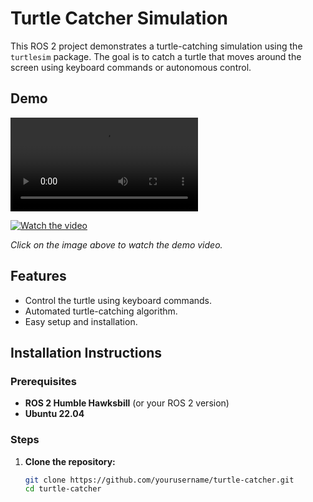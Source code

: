 # Turtle Catcher Simulation

This ROS 2 project demonstrates a turtle-catching simulation using the `turtlesim` package. The goal is to catch a turtle that moves around the screen using keyboard commands or autonomous control.

## Demo

![Demo Video](demo.mp4)

[![Watch the video](https://img.youtube.com/vi/YOUR_VIDEO_ID/0.jpg)](https:/https://www.youtube.com/watch?v=YOUR_VIDEO_ID/www.youtube.com/watch?v=YOUR_VIDEO_ID)

*Click on the image above to watch the demo video.*

## Features

- Control the turtle using keyboard commands.
- Automated turtle-catching algorithm.
- Easy setup and installation.

## Installation Instructions

### Prerequisites

- **ROS 2 Humble Hawksbill** (or your ROS 2 version)
- **Ubuntu 22.04**

### Steps

1. **Clone the repository:**
   ```bash
   git clone https://github.com/yourusername/turtle-catcher.git
   cd turtle-catcher
